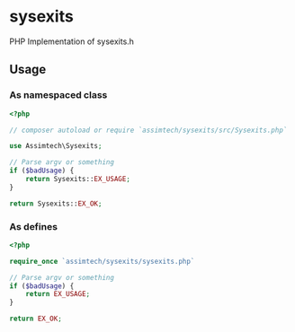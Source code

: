 # sysexits
PHP Implementation of sysexits.h

## Usage


### As namespaced class

```php
<?php

// composer autoload or require `assimtech/sysexits/src/Sysexits.php`

use Assimtech\Sysexits;

// Parse argv or something
if ($badUsage) {
    return Sysexits::EX_USAGE;
}

return Sysexits::EX_OK;
```


### As defines

```php
<?php

require_once `assimtech/sysexits/sysexits.php`

// Parse argv or something
if ($badUsage) {
    return EX_USAGE;
}

return EX_OK;
```
